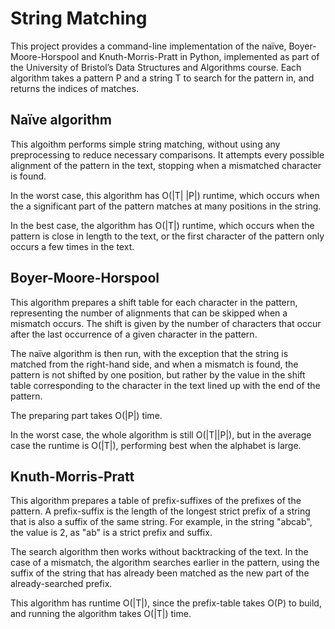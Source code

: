 # String Matching

This project provides a command-line implementation of the naïve,
Boyer-Moore-Horspool and Knuth-Morris-Pratt in Python, implemented
as part of the University of Bristol’s Data Structures and Algorithms course.
Each algorithm takes a pattern P and a string T to search for the pattern
in, and returns the indices of matches.

## Naïve algorithm

This algoithm performs simple string matching, without using any preprocessing
to reduce necessary comparisons. It attempts every possible alignment of the
pattern in the text, stopping when a mismatched character is found.

In the worst case, this algorithm has
O(|T| |P|) runtime, which occurs when the
a significant part of the pattern matches at many positions in the string.

In the best case, the algorithm has O(|T|) runtime,
which occurs when the pattern is close in length to the text, or the first
character of the pattern only occurs a few times in the text.

## Boyer-Moore-Horspool

This algorithm prepares a shift table for each character in the pattern,
representing the number of alignments that can be skipped when a mismatch 
occurs. The shift is given by the number of characters that occur after the
last occurrence of a given character in the pattern.

The naïve algorithm is then run, with the exception that the string is matched
from the right-hand side, and when a mismatch is found, the pattern is not
shifted by one position, but rather by the value in the shift table
corresponding to the character in the text lined up with the end of the
pattern.

The preparing part takes O(|P|) time.

In the worst case, the whole algorithm is still
O(|T||P|), but in the average case the
runtime is O(|T|), performing best when the alphabet is
large.

## Knuth-Morris-Pratt

This algorithm prepares a table of prefix-suffixes of the prefixes of the
pattern. A prefix-suffix is the length of the longest strict prefix of a string
that is also a suffix of the same string. For example, in the string "abcab",
the value is 2, as "ab" is a strict prefix and suffix.

The search algorithm then works without backtracking of the text. In the case
of a mismatch, the algorithm searches earlier in the pattern, using the suffix
of the string that has already been matched as the new part of the
already-searched prefix.

This algorithm has runtime O(|T|), since the prefix-table
takes O(P) to build, and running the algorithm takes
O(|T|) time.
